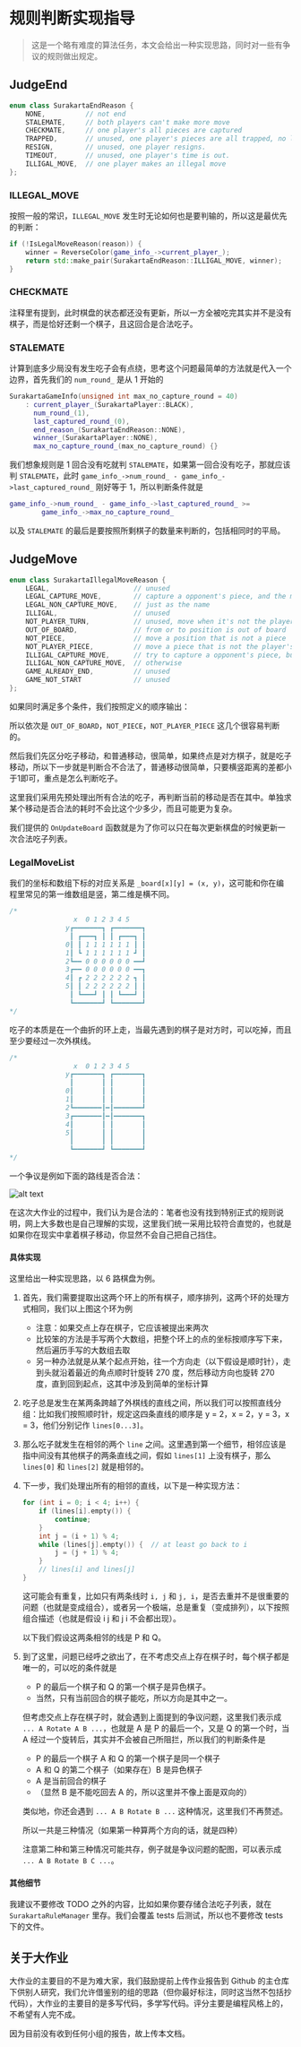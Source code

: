 # 规则判断实现指导

> 这是一个略有难度的算法任务，本文会给出一种实现思路，同时对一些有争议的规则做出规定。

## JudgeEnd

```cpp
enum class SurakartaEndReason {
    NONE,          // not end
    STALEMATE,     // both players can't make more move
    CHECKMATE,     // one player's all pieces are captured
    TRAPPED,       // unused, one player's pieces are all trapped, no legal move can be made.
    RESIGN,        // unused, one player resigns.
    TIMEOUT,       // unused, one player's time is out.
    ILLIGAL_MOVE,  // one player makes an illegal move
};
```

### ILLEGAL_MOVE

按照一般的常识，`ILLEGAL_MOVE` 发生时无论如何也是要判输的，所以这是最优先的判断：

```cpp
if (!IsLegalMoveReason(reason)) {
    winner = ReverseColor(game_info_->current_player_);
    return std::make_pair(SurakartaEndReason::ILLIGAL_MOVE, winner);
}
```

### CHECKMATE

注释里有提到，此时棋盘的状态都还没有更新，所以一方全被吃完其实并不是没有棋子，而是恰好还剩一个棋子，且这回合是合法吃子。

### STALEMATE

计算到底多少局没有发生吃子会有点绕，思考这个问题最简单的方法就是代入一个边界，首先我们的 `num_round_` 是从 1 开始的

```cpp
SurakartaGameInfo(unsigned int max_no_capture_round = 40)
    : current_player_(SurakartaPlayer::BLACK),
      num_round_(1),
      last_captured_round_(0),
      end_reason_(SurakartaEndReason::NONE),
      winner_(SurakartaPlayer::NONE),
      max_no_capture_round_(max_no_capture_round) {}
```

我们想象规则是 1 回合没有吃就判 `STALEMATE`，如果第一回合没有吃子，那就应该判 `STALEMATE`，此时 `game_info_->num_round_ - game_info_->last_captured_round_` 刚好等于 1，所以判断条件就是


```cpp
game_info_->num_round_ - game_info_->last_captured_round_ >=
        game_info_->max_no_capture_round_
```

以及 `STALEMATE` 的最后是要按照所剩棋子的数量来判断的，包括相同时的平局。


## JudgeMove

```cpp
enum class SurakartaIllegalMoveReason {
    LEGAL,                     // unused
    LEGAL_CAPTURE_MOVE,        // capture a opponent's piece, and the move consists at least one corner loop
    LEGAL_NON_CAPTURE_MOVE,    // just as the name
    ILLIGAL,                   // unused
    NOT_PLAYER_TURN,           // unused, move when it's not the player's turn.
    OUT_OF_BOARD,              // from or to position is out of board
    NOT_PIECE,                 // move a position that is not a piece
    NOT_PLAYER_PIECE,          // move a piece that is not the player's
    ILLIGAL_CAPTURE_MOVE,      // try to capture a opponent's piece, but the move can't consist any corner loop
    ILLIGAL_NON_CAPTURE_MOVE,  // otherwise
    GAME_ALREADY_END,          // unused
    GAME_NOT_START             // unused
};
```

如果同时满足多个条件，我们按照定义的顺序输出：

所以依次是 `OUT_OF_BOARD`，`NOT_PIECE`，`NOT_PLAYER_PIECE` 这几个很容易判断的。

然后我们先区分吃子移动，和普通移动，很简单，如果终点是对方棋子，就是吃子移动，所以下一步就是判断合不合法了，普通移动很简单，只要横竖距离的差都小于1即可，重点是怎么判断吃子。

这里我们采用先预处理出所有合法的吃子，再判断当前的移动是否在其中。单独求某个移动是否合法的耗时不会比这个少多少，而且可能更为复杂。

我们提供的 `OnUpdateBoard` 函数就是为了你可以只在每次更新棋盘的时候更新一次合法吃子列表。

### LegalMoveList

我们的坐标和数组下标的对应关系是 `_board[x][y] = (x, y)`，这可能和你在编程里常见的第一维数组是竖，第二维是横不同。

```cpp
/*
                x  0 1 2 3 4 5
              y┏━━━━━━━┓ ┏━━━━━━━┓
               ┃ ┏━━━┓ ┃ ┃ ┏━━━┓ ┃
              0┃ ┃ 1 1 1 1 1 1 ┃ ┃
              1┃ ┗ 1 1 1 1 1 1 ┛ ┃
              2┗━━ 0 0 0 0 0 0 ━━┛
              3┏━━ 0 0 0 0 0 0 ━━┓
              4┃ ┏ 2 2 2 2 2 2 ┓ ┃
              5┃ ┃ 2 2 2 2 2 2 ┃ ┃
               ┃ ┗━━━┛ ┃ ┃ ┗━━━┛ ┃
               ┗━━━━━━━┛ ┗━━━━━━━┛
*/
```

吃子的本质是在一个曲折的环上走，当最先遇到的棋子是对方时，可以吃掉，而且至少要经过一次外棋线。

```cpp
/*
                x  0 1 2 3 4 5
              y┏━━━━━━━┓ ┏━━━━━━━┓
               ┃       ┃ ┃       ┃
              0┃       ┃ ┃       ┃
              1┃       ┃ ┃       ┃
              2┗━━━━━━━┃━┃━━━━━━━┛
              3┏━━━━━━━┃━┃━━━━━━━┓
              4┃       ┃ ┃       ┃
              5┃       ┃ ┃       ┃
               ┃       ┃ ┃       ┃
               ┗━━━━━━━┛ ┗━━━━━━━┛
*/
```

一个争议是例如下面的路线是否合法：

![alt text](imgs/passit.png)

在这次大作业的过程中，我们认为是合法的：笔者也没有找到特别正式的规则说明，网上大多数也是自己理解的实现，这里我们统一采用比较符合直觉的，也就是如果你在现实中拿着棋子移动，你显然不会自己把自己挡住。

#### 具体实现

这里给出一种实现思路，以 6 路棋盘为例。

1. 首先，我们需要提取出这两个环上的所有棋子，顺序排列，这两个环的处理方式相同，我们以上图这个环为例
    - 注意：如果交点上存在棋子，它应该被提出来两次
    - 比较笨的方法是手写两个大数组，把整个环上的点的坐标按顺序写下来，然后遍历手写的大数组去取
    - 另一种办法就是从某个起点开始，往一个方向走（以下假设是顺时针），走到头就沿着最近的角点顺时针旋转 270 度，然后移动方向也旋转 270 度，直到回到起点，这其中涉及到简单的坐标计算
2. 吃子总是发生在某两条跨越了外棋线的直线之间，所以我们可以按照直线分组：比如我们按照顺时针，规定这四条直线的顺序是 y = 2，x = 2，y = 3，x = 3，他们分别记作 `lines[0...3]`。
3. 那么吃子就发生在相邻的两个 `line` 之间。这里遇到第一个细节，相邻应该是指中间没有其他棋子的两条直线之间，假如 `lines[1]` 上没有棋子，那么 `lines[0]` 和 `lines[2]` 就是相邻的。
4. 下一步，我们处理出所有的相邻的直线，以下是一种实现方法：

    ```cpp
    for (int i = 0; i < 4; i++) {
        if (lines[i].empty()) {
            continue;
        }
        int j = (i + 1) % 4;
        while (lines[j].empty()) {  // at least go back to i
            j = (j + 1) % 4;
        }
        // lines[i] and lines[j]
    }
    ```

    这可能会有重复，比如只有两条线时 `i, j` 和 `j, i`，是否去重并不是很重要的问题（也就是变成组合），或者另一个极端，总是重复（变成排列），以下按照组合描述（也就是假设 i j 和 j i 不会都出现）。

    以下我们假设这两条相邻的线是 P 和 Q。
5. 到了这里，问题已经呼之欲出了，在不考虑交点上存在棋子时，每个棋子都是唯一的，可以吃的条件就是
    - P 的最后一个棋子和 Q 的第一个棋子是异色棋子。
    - 当然，只有当前回合的棋子能吃，所以方向是其中之一。
    
    但考虑交点上存在棋子时，就会遇到上面提到的争议问题，这里我们表示成 `... A Rotate A B ...`，也就是 A 是 P 的最后一个，又是 Q 的第一个时，当 A 经过一个旋转后，其实并不会被自己所阻拦，所以我们的判断条件是

    - P 的最后一个棋子 A 和 Q 的第一个棋子是同一个棋子
    - A 和 Q 的第二个棋子（如果存在）B 是异色棋子
    - A 是当前回合的棋子
    - （显然 B 是不能吃回去 A 的，所以这里并不像上面是双向的）

    类似地，你还会遇到 `... A B Rotate B ...` 这种情况，这里我们不再赘述。

    所以一共是三种情况（如果第一种算两个方向的话，就是四种）

    注意第二种和第三种情况可能共存，例子就是争议问题的配图，可以表示成 `... A B Rotate B C ...`。


#### 其他细节

我建议不要修改 TODO 之外的内容，比如如果你要存储合法吃子列表，就在 `SurakartaRuleManager` 里存。我们会覆盖 tests 后测试，所以也不要修改 tests 下的文件。

## 关于大作业

大作业的主要目的不是为难大家，我们鼓励提前上传作业报告到 Github 的主仓库下供别人研究，我们允许借鉴别的组的思路（但你最好标注，同时这当然不包括抄代码），大作业的主要目的是多写代码，多学写代码。评分主要是编程风格上的，不希望有人完不成。

因为目前没有收到任何小组的报告，故上传本文档。
